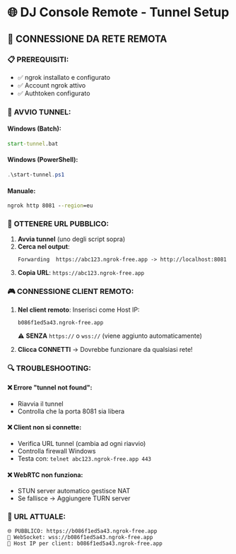 # 🌐 DJ Console Remote - Tunnel Setup

## 🎯 CONNESSIONE DA RETE REMOTA

### 📋 **PREREQUISITI**:
- ✅ ngrok installato e configurato
- ✅ Account ngrok attivo 
- ✅ Authtoken configurato

### 🚀 **AVVIO TUNNEL**:

#### **Windows (Batch)**:
```cmd
start-tunnel.bat
```

#### **Windows (PowerShell)**:
```powershell
.\start-tunnel.ps1
```

#### **Manuale**:
```cmd
ngrok http 8081 --region=eu
```

### 🔗 **OTTENERE URL PUBBLICO**:

1. **Avvia tunnel** (uno degli script sopra)
2. **Cerca nel output**:
   ```
   Forwarding  https://abc123.ngrok-free.app -> http://localhost:8081
   ```
3. **Copia URL**: `https://abc123.ngrok-free.app`

### 🎮 **CONNESSIONE CLIENT REMOTO**:

1. **Nel client remoto**: Inserisci come Host IP:
   ```
   b086f1ed5a43.ngrok-free.app
   ```
   ⚠️ **SENZA** `https://` o `wss://` (viene aggiunto automaticamente)

2. **Clicca CONNETTI** → Dovrebbe funzionare da qualsiasi rete!

### 🔍 **TROUBLESHOOTING**:

#### ❌ **Errore "tunnel not found"**:
- Riavvia il tunnel
- Controlla che la porta 8081 sia libera

#### ❌ **Client non si connette**:
- Verifica URL tunnel (cambia ad ogni riavvio)
- Controlla firewall Windows
- Testa con: `telnet abc123.ngrok-free.app 443`

#### ❌ **WebRTC non funziona**:
- STUN server automatico gestisce NAT
- Se fallisce → Aggiungere TURN server

### 🎯 **URL ATTUALE**:
```
🌐 PUBBLICO: https://b086f1ed5a43.ngrok-free.app
🔄 WebSocket: wss://b086f1ed5a43.ngrok-free.app  
📍 Host IP per client: b086f1ed5a43.ngrok-free.app
```

